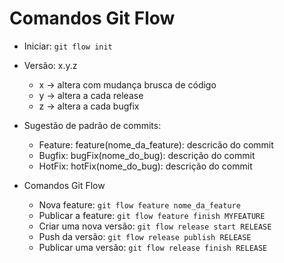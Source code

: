 # Comandos Git Flow
- Iniciar: `git flow init`
- Versão: x.y.z
    - x -> altera com mudança brusca de código
    - y -> altera a cada release
    - z -> altera a cada bugfix

- Sugestão de padrão de commits:
    - Feature: feature(nome_da_feature): descricão do commit
    - Bugfix: bugFix(nome_do_bug): descrição do commit
    - HotFix: hotFix(nome_do_bug): descrição do commit

- Comandos Git Flow
    - Nova feature: `git flow feature nome_da_feature`
    - Publicar a feature: `git flow feature finish MYFEATURE`
    - Criar uma nova versão: `git flow release start RELEASE`
    - Push da versão: `git flow release publish RELEASE`
    - Publicar uma versão: `git flow release finish RELEASE`


